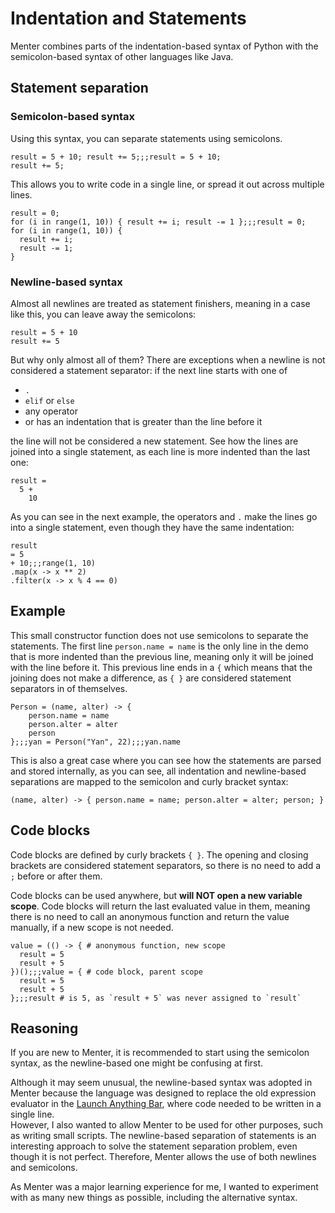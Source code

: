 # Indentation and Statements

Menter combines parts of the indentation-based syntax of Python with the semicolon-based syntax of other languages like
Java.

## Statement separation

### Semicolon-based syntax

Using this syntax, you can separate statements using semicolons.

```result=20;;;20
result = 5 + 10; result += 5;;;result = 5 + 10;
result += 5;
```

This allows you to write code in a single line, or spread it out across multiple lines.

```result=45;;;45
result = 0;
for (i in range(1, 10)) { result += i; result -= 1 };;;result = 0;
for (i in range(1, 10)) {
  result += i; 
  result -= 1;
}
```

### Newline-based syntax

Almost all newlines are treated as statement finishers, meaning in a case like this, you can leave away the
semicolons:

```result=20
result = 5 + 10
result += 5
```

But why only almost all of them?
There are exceptions when a newline is not considered a statement separator: if the next line starts with one of

- `.`
- `elif` or `else`
- any operator
- or has an indentation that is greater than the line before it

the line will not be considered a new statement. See how the lines are joined into a single statement, as each line is
more indented than the last one:

```result=15
result =
  5 +
    10
```

As you can see in the next example, the operators and `.` make the lines go into a single statement, even though they
have the same indentation:

```result=15;;;[4, 16, 36, 64, 100]
result
= 5
+ 10;;;range(1, 10)
.map(x -> x ** 2)
.filter(x -> x % 4 == 0)
```

## Example

This small constructor function does not use semicolons to separate the statements. The first line `person.name = name`
is the only line in the demo that is more indented than the previous line, meaning only it will be joined with the
line before it. This previous line ends in a `{` which means that the joining does not make a difference, as `{ }` are
considered statement separators in of themselves.

```result=(name, alter) -> { person.name = name; person.alter = alter; person };;;{name: Yan, alter: 22};;;Yan
Person = (name, alter) -> {
    person.name = name
    person.alter = alter
    person
};;;yan = Person("Yan", 22);;;yan.name
```

This is also a great case where you can see how the statements are parsed and stored internally, as you can see, all
indentation and newline-based separations are mapped to the semicolon and curly bracket syntax:

```static
(name, alter) -> { person.name = name; person.alter = alter; person; }
```

## Code blocks

Code blocks are defined by curly brackets `{ }`. The opening and closing brackets are considered statement separators,
so there is no need to add a `;` before or after them.

Code blocks can be used anywhere, but **will NOT open a new variable scope**. Code blocks will return the last evaluated
value in them, meaning there is no need to call an anonymous function and return the value manually, if a new scope is
not needed.

```result=10;;;10;;;5
value = (() -> { # anonymous function, new scope
  result = 5
  result + 5
})();;;value = { # code block, parent scope
  result = 5
  result + 5
};;;result # is 5, as `result + 5` was never assigned to `result`
```

## Reasoning

If you are new to Menter, it is recommended to start using the semicolon syntax, as the newline-based one might be
confusing at first.

Although it may seem unusual, the newline-based syntax was adopted in Menter because the language was designed to
replace the old expression evaluator in the [Launch Anything Bar](https://github.com/YanWittmann/launch-anything), where 
code needed to be written in a single line.  
However, I also wanted to allow Menter to be used for other purposes, such as writing small scripts. The newline-based
separation of statements is an interesting approach to solve the statement separation problem, even though it is not
perfect. Therefore, Menter allows the use of both newlines and semicolons.

As Menter was a major learning experience for me, I wanted to experiment with as many new things as possible, including
the alternative syntax.